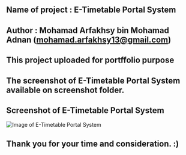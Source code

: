 ## Name of project : E-Timetable Portal System

## Author : Mohamad Arfakhsy bin Mohamad Adnan (mohamad.arfakhsy13@gmail.com)

## This project uploaded for portffolio purpose

## The screenshot of E-Timetable Portal System available on screenshot folder.

## Screenshot of E-Timetable Portal System

![Image of E-Timetable Portal System]()

## Thank you for your time and consideration. :)